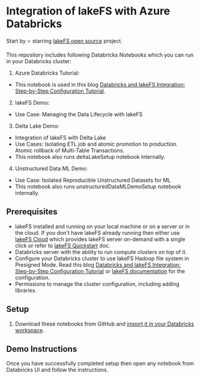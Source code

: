 # Integration of lakeFS with Azure Databricks

Start by ⭐️ starring [lakeFS open source](https://go.lakefs.io/oreilly-course) project.

This repository includes following Databricks Notebooks which you can run in your Databricks cluster:

1. Azure Databricks Tutorial:
* This notebook is used in this blog [Databricks and lakeFS Integration: Step-by-Step Configuration Tutorial](https://lakefs.io/blog/databricks-lakefs-integration-tutorial/). 

2. lakeFS Demo:
* Use Case: Managing the Data Lifecycle with lakeFS

3. Delta Lake Demo:
* Integration of lakeFS with Delta Lake
* Use Cases: Isolating ETL job and atomic promotion to production. Atomic rollback of Multi-Table Transactions.
* This notebook also runs deltaLakeSetup notebook internally.

4. Unstructured Data ML Demo:
* Use Case: Isolated Reproducible Unstructured Datasets for ML
* This notebook also runs unstructuredDataMLDemoSetup notebook internally.

## Prerequisites
* lakeFS installed and running on your local machine or on a server or in the cloud. If you don't have lakeFS already running then either use [lakeFS Cloud](https://demo.lakefs.io/) which provides lakeFS server on-demand with a single click or refer to [lakeFS Quickstart](https://docs.lakefs.io/quickstart/) doc.
* Databricks server with the ability to run compute clusters on top of it. 
* Configure your Databricks cluster to use lakeFS Hadoop file system in Presigned Mode. Read this blog [Databricks and lakeFS Integration: Step-by-Step Configuration Tutorial](https://lakefs.io/blog/databricks-lakefs-integration-tutorial/) or [lakeFS documentation](https://docs.lakefs.io/integrations/spark.html#hadoop-filesystem-in-presigned-mode-beta) for the configuration.
* Permissions to manage the cluster configuration, including adding libraries. 


## Setup

1. Download these notebooks from GitHub and [import it in your Databricks workspace](https://learn.microsoft.com/en-us/azure/databricks/notebooks/notebook-export-import#--import-a-notebook).


## Demo Instructions

Once you have successfully completed setup then open any notebook from Databricks UI and follow the instructions.

